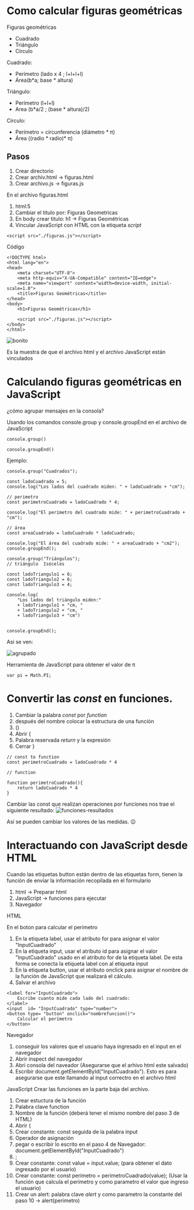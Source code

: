 # Como calcular figuras geométricas

Figuras geométricas
* Cuadrado
* Triángulo
* Círculo

Cuadrado:
- Perímetro (lado x 4 ; l+l+l+l)
- Área(b*a; base * altura)

Triángulo:
- Perímetro (l+l+l)
- Area (b*a/2 ; (base * altura)/2)

Círculo:
- Perímetro = circunferencia (diámetro * π)
- Área ((radio * radio)* π)

## Pasos

1. Crear directorio
2. Crear archiv.html -> figuras.html
3. Crear archivo.js -> figuras.js

En el archivo figuras.html
1. html:5
2. Cambiar el titulo por: Figuras Geometricas
3. En body crear titulo: h1 -> Figuras Geométricas
6. Vincular JavaScript con HTML con la etiqueta *script*

````
<script src="./figuras.js"></script>
````
Código

````
<!DOCTYPE html>
<html lang="en">
<head>
    <meta charset="UTF-8">
    <meta http-equiv="X-UA-Compatible" content="IE=edge">
    <meta name="viewport" content="width=device-width, initial-scale=1.0">
    <title>Figuras Geométricas</title>
</head>
<body>
    <h1>Figuras Geométricas</h1>

    <script src="./figuras.js"></script>
</body>
</html>
````

![bonito](/Doc/images/bonito.png "Que bonito 🤗 ")

Es la muestra de que el archivo html y el archivo JavaScript están vinculados

# Calculando figuras geométricas en JavaScript

¿cómo agrupar mensajes en la consola?

Usando los comandos console.group y console.groupEnd en el archivo de JavaScript

````
console.group()

console.groupEnd()
````

Ejemplo:

````
console.group("Cuadrados");

const ladoCuadrado = 5;
console.log("Los lados del cuadrado miden: " + ladoCuadrado + "cm");

// perimetro
const perimetroCuadrado = ladoCuadrado * 4;

console.log("El perímetro del cuadrado mide: " + perimetroCuadrado + "cm");

// área
const areaCuadrado = ladoCuadrado * ladoCuadrado;

console.log("El área del cuadrado mide: " + areaCuadrado + "cm2");
console.groupEnd();

console.group("Triángulos");
// triángulo  Isóceles

const ladoTriangulo1 = 6;
const ladoTriangulo2 = 6;
const ladoTriangulo3 = 4;

console.log(
    "Los lados del triángulo miden:" 
    + ladoTriangulo1 + "cm, " 
    + ladoTriangulo2 + "cm, "
    + ladoTriangulo3 + "cm")


console.groupEnd();
````
Asi se ven:

![agrupado](/Doc/images/agrupado.png)


Herramienta de JavaScript para obtener el valor de π

````
var pi = Math.PI;
````

# Convertir las *const* en funciones.

1. Cambiar la palabra *const* por *function*
2. después del nombre colocar la estructura de una función
3. ()
4. Abrir {
5. Palabra reservada *return* y la expresión
6. Cerrar }

````
// const to function
const perimetroCuadrado = ladoCuadrado * 4

// function

function perimetroCuadrado(){
    return ladoCuadrado * 4
}
````


Cambiar las const que realizan operaciones por funciones nos trae el siguiente resultado:
![funciones-resultados](/Doc/images/funciones-resultados.png)

Así se pueden cambiar los valores de las medidas. 😉


# Interactuando con JavaScript desde HTML

Cuando las etiquetas button están dentro de las etiquetas form, tienen la función de enviar la información recopilada en el formulario

1. html -> Preparar html
2. JavaScript -> funciones para ejecutar
3. Navegador

HTML

En el boton para calcular el perimetro
1. En la etiqueta label, usar el atributo for para asignar el valor "InputCuadrado"
2. En la etiqueta input, usar el atributo id para asignar el valor "InputCuadrado" usado en el atributo for de la etiqueta label. De esta forma se conecta la etiqueta label con al etiqueta input
3. En la etiqueta button, usar el atributo onclick para asignar el nombre de la función de JavaScript que realizará el cálculo.
4. Salvar el archivo

````
<label for="InputCuadrado">
    Escribe cuanto mide cada lado del cuadrado:
</label>
<input  id= "InputCuadrado" type="number">
<button type= "button" onclick="nombrefuncion()">
    Calcular el perímetro
</button>
````

Navegador
1. conseguir los valores que el usuario haya ingresado en el input en el navegador
2. Abrir inspect del navegador
3. Abri consola del naveador (Asegurarse que el arhivo html este salvado)
4. Escribir document.getElementById("InputCuadrado"). Esto es para asegurarse que este llamando al input correctro en el archivo html


JavaScript
Crear las funciones en la parte baja del archivo.

1. Crear estuctura de la función
2. Palabra clave function
3. Nombre de la función (deberá tener el mismo nombre del paso 3 de HTML)
4. Abrir {
5. Crear constante: const seguida de la palabra input
6. Operador de asignación
7. pegar o escribir lo escrito en el paso 4 de Navegador:  document.getElementById("InputCuadrado")
8. ;
9. Crear constante: const value = input.value; (para obtener el dato ingresado por el usuario)
10. Crear constante: const perimetro = perimetroCuadrado(value); (Usar la función que calcula el perimetro y como parametro el valor que ingreso el usuario)
11. Crear un alert: palabra clave *alert* y como parametro la constante del paso 10 -> alert(perimetro)



